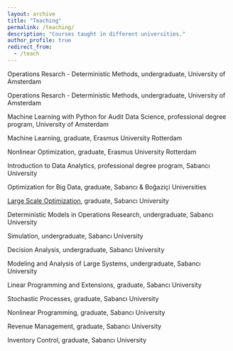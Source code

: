 ```yaml
---
layout: archive
title: "Teaching"
permalink: /teaching/
description: "Courses taught in different universities."
author_profile: true
redirect_from: 
  - /teach
---
```


Operations Resarch - Deterministic Methods, undergraduate, University of Amsterdam

Operations Resarch - Deterministic Methods, undergraduate, University of Amsterdam

Machine Learning with Python for Audit Data Science, professional degree program, University of Amsterdam

Machine Learning, graduate, Erasmus University Rotterdam

Nonlinear Optimization, graduate, Erasmus University Rotterdam

Introduction to Data Analytics, professional degree program, Sabancı University

Optimization for Big Data, graduate, Sabancı & Boğaziçi Universities

[Large Scale Optimization](https://sibirbil.github.io/files/ie606/), graduate, Sabancı University

Deterministic Models in Operations Research, undergraduate, Sabancı University

Simulation, undergraduate, Sabancı University

Decision Analysis, undergraduate, Sabancı University

Modeling and Analysis of Large Systems, undergraduate, Sabancı University

Linear Programming and Extensions, graduate, Sabancı University

Stochastic Processes, graduate, Sabancı University

Nonlinear Programming, graduate, Sabancı University

Revenue Management, graduate, Sabancı University

Inventory Control, graduate, Sabancı University
